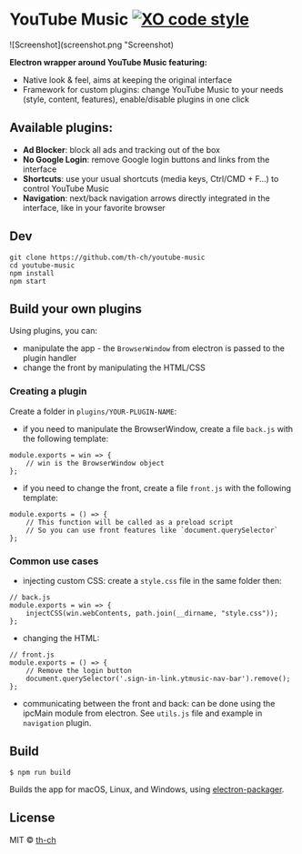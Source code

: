 # YouTube Music [![XO code style](https://img.shields.io/badge/code_style-XO-5ed9c7.svg)](https://github.com/sindresorhus/xo)

![Screenshot](screenshot.png "Screenshot)

**Electron wrapper around YouTube Music featuring:**

- Native look & feel, aims at keeping the original interface
- Framework for custom plugins: change YouTube Music to your needs (style, content, features), enable/disable plugins in one click

## Available plugins:

- **Ad Blocker**: block all ads and tracking out of the box
- **No Google Login**: remove Google login buttons and links from the interface
- **Shortcuts**: use your usual shortcuts (media keys, Ctrl/CMD + F…) to control YouTube Music
- **Navigation**: next/back navigation arrows directly integrated in the interface, like in your favorite browser

## Dev

```
git clone https://github.com/th-ch/youtube-music
cd youtube-music
npm install
npm start
```

## Build your own plugins

Using plugins, you can:

- manipulate the app - the `BrowserWindow` from electron is passed to the plugin handler
- change the front by manipulating the HTML/CSS

### Creating a plugin

Create a folder in `plugins/YOUR-PLUGIN-NAME`:

- if you need to manipulate the BrowserWindow, create a file `back.js` with the following template:

```
module.exports = win => {
	// win is the BrowserWindow object
};
```

- if you need to change the front, create a file `front.js` with the following template:

```
module.exports = () => {
	// This function will be called as a preload script
    // So you can use front features like `document.querySelector`
};
```

### Common use cases

- injecting custom CSS: create a `style.css` file in the same folder then:

```
// back.js
module.exports = win => {
	injectCSS(win.webContents, path.join(__dirname, "style.css"));
};
```

- changing the HTML:

```
// front.js
module.exports = () => {
	// Remove the login button
	document.querySelector('.sign-in-link.ytmusic-nav-bar').remove();
};
```

- communicating between the front and back: can be done using the ipcMain module from electron. See `utils.js` file and example in `navigation` plugin.

## Build

```
$ npm run build
```

Builds the app for macOS, Linux, and Windows, using [electron-packager](https://github.com/electron-userland/electron-packager).

## License

MIT © [th-ch](https://github.com/th-ch/youtube-music)
